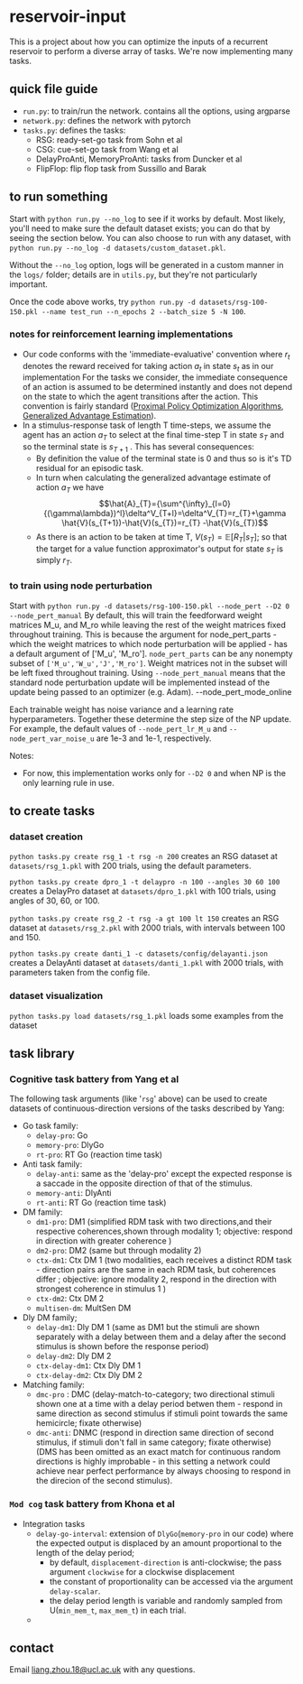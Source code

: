 # reservoir-input
This is a project about how you can optimize the inputs of a recurrent reservoir to perform a diverse array of tasks. We're now implementing many tasks.


## quick file guide
- `run.py`: to train/run the network. contains all the options, using argparse
- `network.py`: defines the network with pytorch
- `tasks.py`: defines the tasks:
    - RSG: ready-set-go task from Sohn et al
    - CSG: cue-set-go task from Wang et al
    - DelayProAnti, MemoryProAnti: tasks from Duncker et al
    - FlipFlop: flip flop task from Sussillo and Barak


## to run something
Start with `python run.py --no_log` to see if it works by default. Most likely, you'll need to make sure the default dataset exists; you can do that by seeing the section below.
You can also choose to run with any dataset, with `python run.py --no_log -d datasets/custom_dataset.pkl`.

Without the `--no_log` option, logs will be generated in a custom manner in the `logs/` folder; details are in `utils.py`, but they're not particularly important.

Once the code above works, try `python run.py -d datasets/rsg-100-150.pkl --name test_run --n_epochs 2 --batch_size 5 -N 100`.


### notes for reinforcement learning implementations

- Our code conforms with the  'immediate-evaluative' convention where $r_t$ denotes the reward received for taking action $a_{t}$ in state $s_t$ as in our implementation For the tasks we consider, the immediate consequence of an action is assumed to be determined instantly and does not depend on the state to which the agent transitions after the action. This convention is fairly standard ([Proximal Policy Optimization Algorithms](https://arxiv.org/pdf/1707.06347.pdf), [Generalized Advantage Estimation](https://arxiv.org/pdf/1506.02438.pdf)). 
- In a stimulus-response task of length T time-steps, we assume the agent has an action $a_T$ to select at the final time-step T in state $s_T$ and so the terminal state is $s_{T+1}$ . This has several consequences:
    - By definition the value of the terminal state is 0 and thus so is it's TD residual for an episodic task.
    - In turn when calculating the generalized advantage estimate of action $a_T$ we have
      $$\hat{A}_{T}={\sum^{\infty}_{l=0}{(\gamma\lambda})^l}\delta^V_{T+l}=\delta^V_{T}=r_{T}+\gamma \hat{V}(s_{T+1})-\hat{V}(s_{T})=r_{T} -\hat{V}(s_{T})$$
    - As there is an action to be taken at time T, $V(s_T)=\mathbb{E}[R_{T}|s_{T}]$; so that the target for a value function approximator's output for state $s_T$ is simply $r_T$.

### to train using node perturbation
Start with `python run.py -d datasets/rsg-100-150.pkl --node_pert --D2 0 --node_pert_manual`
By default, this will train the feedforward weight matrices M_u, and M_ro while leaving the rest of the weight matrices fixed throughout training.
This is because the argument for node_pert_parts - which the weight matrices to which node perturbation will be applied - has a default argument of ['M_u', 'M_ro'].
`node_pert_parts` can be any nonempty subset of `['M_u','W_u','J','M_ro']`. Weight matrices not in the subset will be left fixed throughout training.
Using `--node_pert_manual` means that the standard node perturbation update will be implemented instead of the update being passed to an optimizer (e.g. Adam). 
--node_pert_mode_online 


Each trainable weight has noise variance and a learning rate hyperparameters. Together these determine the step size of the NP update.
For example, the default values of `--node_pert_lr_M_u` and `--node_pert_var_noise_u` are 1e-3 and 1e-1, respectively.

Notes: 
- For now, this implementation works only for `--D2 0` and when NP is the only learning rule in use.




## to create tasks
### dataset creation
`python tasks.py create rsg_1 -t rsg -n 200` creates an RSG dataset at `datasets/rsg_1.pkl` with 200 trials, using the default parameters.

`python tasks.py create dpro_1 -t delaypro -n 100 --angles 30 60 100` creates a DelayPro dataset at `datasets/dpro_1.pkl` with 100 trials, using angles of 30, 60, or 100.

`python tasks.py create rsg_2 -t rsg -a gt 100 lt 150`
creates an RSG dataset at `datasets/rsg_2.pkl` with 2000 trials, with intervals between 100 and 150.

`python tasks.py create danti_1 -c datasets/config/delayanti.json` creates a DelayAnti dataset at `datasets/danti_1.pkl` with 2000 trials, with parameters taken from the config file.

### dataset visualization
`python tasks.py load datasets/rsg_1.pkl` loads some examples from the dataset


## task library 
### Cognitive task battery from Yang et al
The following task arguments (like '`rsg`' above) can be used to create datasets of continuous-direction versions of the tasks described by Yang:
- Go task family:
    - `delay-pro`: Go 
    - `memory-pro`: DlyGo 
    - `rt-pro`: RT Go (reaction time task)
- Anti task family:
    - `delay-anti`: same as the 'delay-pro' except the expected response is a saccade in the opposite direction of that of the stimulus.
    - `memory-anti`: DlyAnti
    - `rt-anti`: RT Go (reaction time task)
- DM family:
    - `dm1-pro`: DM1 (simplified RDM task with two directions,and their respective coherences,shown through modality 1; objective: respond in direction with greater coherence )
    - `dm2-pro`: DM2 (same but through modality 2)
    - `ctx-dm1`: Ctx DM 1 (two modalities, each receives a distinct RDM task -  direction pairs are the same in each RDM task, but coherences differ ; objective: ignore modality 2, respond in the direction with strongest coherence in stimulus 1 )
    - `ctx-dm2`: Ctx DM 2 
    - `multisen-dm`: MultSen DM 
- Dly DM family;
    - `delay-dm1`: Dly DM 1 (same as DM1 but the stimuli are shown separately with a delay between them and a delay after the second stimulus is shown before the response period)
    - `delay-dm2`: Dly DM 2 
    - `ctx-delay-dm1`: Ctx Dly DM 1 
    - `ctx-delay-dm2`: Ctx Dly DM 2
- Matching family:
    - `dmc-pro` : DMC (delay-match-to-category; two directional stimuli shown one at a time with a delay period betwen them - respond in same direction as second stimulus if stimuli point towards the same hemicircle; fixate otherwise)
    - `dmc-anti`: DNMC (respond in direction same direction of second stimulus, if stimuli don't fall in same category; fixate otherwise)
    (DMS has been omitted as an exact match for continuous random directions is highly improbable - in this setting a network could achieve near perfect performance by always choosing to respond in the direcion of the second stimulus).



### `Mod cog` task battery from Khona et al 
- Integration tasks
    - `delay-go-interval`: extension of `DlyGo`(`memory-pro` in our code) where the expected output is displaced by an amount proportional to the length of the delay period; 
        - by default, `displacement-direction` is anti-clockwise; the pass argument `clockwise` for a clockwise displacement
        - the constant of proportionality can be accessed via the argument `delay-scalar`. 
        - the delay period length is variable and randomly sampled from U(`min_mem_t`, `max_mem_t`) in each trial. 
    -
    



## contact
Email <liang.zhou.18@ucl.ac.uk> with any questions.
